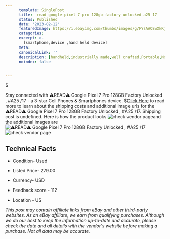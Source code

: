 ```yaml
---
      template: SinglePost
      title:  read google pixel 7 pro 128gb factory unlocked a25 17
      status: Published
      date: '2023-02-12'
      featuredImage: https://i.ebayimg.com/thumbs/images/g/FYsAAOSwXkRj56Vg/s-l225.jpg
      categories: 
      excerpt: >-
        [smartphone,device ,hand held device]
      meta:
      canonicalLink: ''
      description: [handheld,industrially made,well crafted,Portable,Mobile,Compact,Convenient,Lightweight,Maneuverable,Man-portable,Miniature,Carriable,Hand-held,Light,Holdable,Transportable,Mobile device,Pocket-sized,On-the-go,Wireless,Cordless,Compact size,Convenient size, smartphone,device ,hand held device]
      noindex: false
      
        
---
```

$

Stay connected with ⚠️READ⚠️ Google Pixel 7 Pro 128GB Factory Unlocked , #A25 /17 - a 3-star Cell Phones & Smartphones device.
$[Click Here](https://www.ebay.com/itm/275681002954?hash=item402fde45ca%3Ag%3AFYsAAOSwXkRj56Vg&mkevt=1&mkcid=1&mkrid=711-53200-19255-0&campid=%253CePNCampaignId%253E&customid=%253CreferenceId%253E&toolid=10049) to read more to learn about the shipping costs and additional image urls for the ⚠️READ⚠️ Google Pixel 7 Pro 128GB Factory Unlocked , #A25 /17. Shipping cost is undefined. Here is how the product looks ![check vendor page](https://i.ebayimg.com/thumbs/images/g/FYsAAOSwXkRj56Vg/s-l225.jpg)and the additional images are![⚠️READ⚠️ Google Pixel 7 Pro 128GB Factory Unlocked , #A25 /17](https://i.ebayimg.com/images/g/FYsAAOSwXkRj56Vg/s-l1600.jpg)![check vendor page](https://origin-galleryplus.ebayimg.com/ws/web/275681002954_2_0_1/225x225.jpg,https://origin-galleryplus.ebayimg.com/ws/web/275681002954_3_0_1/225x225.jpg,https://origin-galleryplus.ebayimg.com/ws/web/275681002954_4_0_1/225x225.jpg,https://origin-galleryplus.ebayimg.com/ws/web/275681002954_5_0_1/225x225.jpg,https://origin-galleryplus.ebayimg.com/ws/web/275681002954_6_0_1/225x225.jpg,https://origin-galleryplus.ebayimg.com/ws/web/275681002954_7_0_1/225x225.jpg,https://origin-galleryplus.ebayimg.com/ws/web/275681002954_8_0_1/225x225.jpg,https://origin-galleryplus.ebayimg.com/ws/web/275681002954_9_0_1/225x225.jpg,https://origin-galleryplus.ebayimg.com/ws/web/275681002954_10_0_1/225x225.jpg,https://origin-galleryplus.ebayimg.com/ws/web/275681002954_11_0_1/225x225.jpg,https://origin-galleryplus.ebayimg.com/ws/web/275681002954_12_0_1/225x225.jpg)



 ## Technical Facts 



     
      

 - Condition- Used 


      

 - Listed Price- 279.00 


      

 - Currency- USD 


      

 - Feedback score - 112 


      

 - Location - US 


      
      

 *_This post may contain affiliate links from eBay and other third-party websites. As an eBay affiliate, we earn from qualifying purchases. Although we do our best to keep the information up-to-date and accurate, please check the date and all details with the vendor's website before making a purchase. Not all data may be accurate._*






